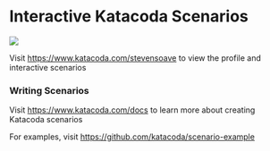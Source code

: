 # Interactive Katacoda Scenarios

[![](http://shields.katacoda.com/katacoda/stevensoave/count.svg)](https://www.katacoda.com/stevensoave "Get your profile on Katacoda.com")

Visit https://www.katacoda.com/stevensoave to view the profile and interactive scenarios

### Writing Scenarios
Visit https://www.katacoda.com/docs to learn more about creating Katacoda scenarios

For examples, visit https://github.com/katacoda/scenario-example
